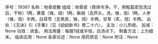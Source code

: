 序号：19387
名称：地骨皮散
组成：地骨皮（拣择令净，干，用粗葛皮包洗过后，干称）1两，黄耆（锉，焙）1两，柴胡（去芦头，洗，锉，焙）1两，人参（锉，焙）半两，白茯苓（去黑皮，锉，焙）半两，甘草（炙，焙）半两。
出处：《玉诀》引《手集》（见《幼幼新书》卷二十六）。
主治：小儿热疳。
加减：None
功效：进食。
用法用量：每服1钱或半钱，白汤点下。
制备方法：上为细末。
临床应用：None
各家论述：None
用药禁忌：None
附注：None
